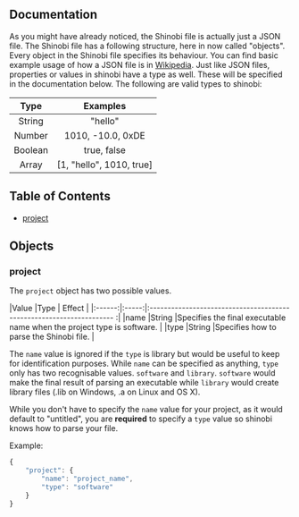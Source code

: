 ## Documentation

As you might have already noticed, the Shinobi file is actually just a JSON file. The Shinobi file has a following structure,
here in now called "objects". Every object in the Shinobi file specifies its behaviour. You can find basic example usage of 
how a JSON file is in [Wikipedia](http://en.wikipedia.org/wiki/JSON). Just like JSON files, properties or values in shinobi 
have a type as well. These will be specified in the documentation below. The following are valid types to shinobi:

|Type   |Examples                  |
|:-----:|:------------------------:|
|String |"hello"                   |
|Number |1010, -10.0, 0xDE         |
|Boolean|true, false               |
|Array  |[1, "hello", 1010, true]  |


## Table of Contents

- [project](#project)

## Objects

### project

The `project` object has two possible values. 

|Value   |Type   | Effect                                                                |
|:------:|:-----:|:-------------------------------------------------------------------- :|
|name    |String |Specifies the final executable name when the project type is software. |
|type    |String |Specifies how to parse the Shinobi file.                               |


The `name` value is ignored if the `type` is library but would be useful to keep for identification purposes. While `name` 
can be specified as anything, `type` only has two recognisable values. `software` and `library`. `software` would
make the final result of parsing an executable while `library` would create library files (.lib on Windows, .a on Linux and OS X).

While you don't have to specify the `name` value for your project, as it would default to "untitled", you are **required** to specify
a `type` value so shinobi knows how to parse your file.

Example:

```js
{
    "project": {
        "name": "project_name",
        "type": "software"
    }
}
```


